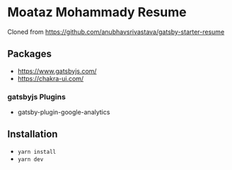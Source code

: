 # Moataz Mohammady Resume

Cloned from https://github.com/anubhavsrivastava/gatsby-starter-resume

## Packages

- https://www.gatsbyjs.com/
- https://chakra-ui.com/

### gatsbyjs Plugins

- gatsby-plugin-google-analytics

## Installation

- `yarn install`
- `yarn dev`
